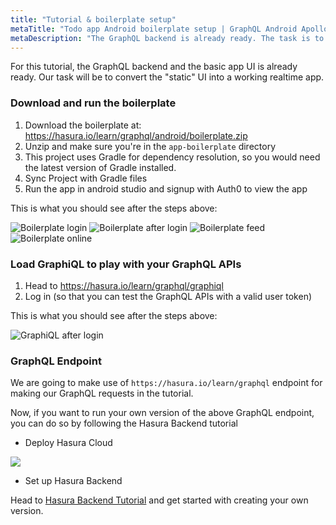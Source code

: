 ```yaml
---
title: "Tutorial & boilerplate setup"
metaTitle: "Todo app Android boilerplate setup | GraphQL Android Apollo Tutorial"
metaDescription: "The GraphQL backend is already ready. The task is to convert the static UI into a working realtime app in Android"
---
```


For this tutorial, the GraphQL backend and the basic app UI is already ready.
Our task will be to convert the "static" UI into a working realtime app.

### Download and run the boilerplate

1. Download the boilerplate at: https://hasura.io/learn/graphql/android/boilerplate.zip
2. Unzip and make sure you're in the `app-boilerplate` directory
3. This project uses Gradle for dependency resolution, so you would need the latest version of Gradle installed.
4. Sync Project with Gradle files
5. Run the app in android studio and signup with Auth0 to view the app

This is what you should see after the steps above:

![Boilerplate login](https://graphql-engine-cdn.hasura.io/learn-hasura/assets/graphql-android/boilerplate-login.png)
![Boilerplate after login](https://graphql-engine-cdn.hasura.io/learn-hasura/assets/graphql-android/boilerplate-private-todo.png)
![Boilerplate feed](https://graphql-engine-cdn.hasura.io/learn-hasura/assets/graphql-android/boilerplate-public-feed.png)
![Boilerplate online](https://graphql-engine-cdn.hasura.io/learn-hasura/assets/graphql-android/boilerplate-online-users.png)

### Load GraphiQL to play with your GraphQL APIs

1. Head to https://hasura.io/learn/graphql/graphiql
2. Log in (so that you can test the GraphQL APIs with a valid user token)

This is what you should see after the steps above:

![GraphiQL after login](https://graphql-engine-cdn.hasura.io/learn-hasura/assets/graphql-react/graphiql-after-login.png)

### GraphQL Endpoint

We are going to make use of `https://hasura.io/learn/graphql` endpoint for making our GraphQL requests in the tutorial.

Now, if you want to run your own version of the above GraphQL endpoint, you can do so by following the Hasura Backend tutorial

- Deploy Hasura Cloud

<a href="https://cloud.hasura.io/?pg=learn-react&plcmt=body&tech=default" target="_blank"><img src="https://graphql-engine-cdn.hasura.io/assets/main-site/deploy-hasura-cloud.png" /></a>

- Set up Hasura Backend

Head to [Hasura Backend Tutorial](https://hasura.io/learn/graphql/hasura/setup/#hasuraconsole) and get started with creating your own version.
